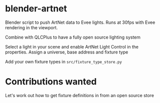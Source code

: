 # blender-artnet
Blender script to push ArtNet data to Evee lights. Runs at 30fps with Evee rendering in the viewport.

Combine with QLCPlus to have a fully open source lighting system

Select a light in your scene and enable ArtNet Light Control in the properties. Assign a universe, base 
address and fixture type

Add your own fixture types in `src/fixture_type_store.py`

# Contributions wanted
Let's work out how to get fixture definitions in from an open source store
